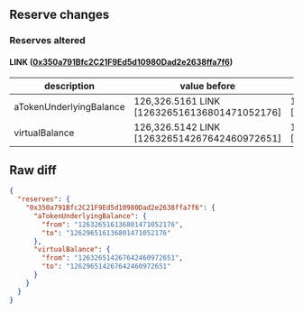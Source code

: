 ## Reserve changes

### Reserves altered

#### LINK ([0x350a791Bfc2C21F9Ed5d10980Dad2e2638ffa7f6](https://optimistic.etherscan.io/address/0x350a791Bfc2C21F9Ed5d10980Dad2e2638ffa7f6))

| description | value before | value after |
| --- | --- | --- |
| aTokenUnderlyingBalance | 126,326.5161 LINK [126326516136801471052176] | 126,296.5161 LINK [126296516136801471052176] |
| virtualBalance | 126,326.5142 LINK [126326514267642460972651] | 126,296.5142 LINK [126296514267642460972651] |


## Raw diff

```json
{
  "reserves": {
    "0x350a791Bfc2C21F9Ed5d10980Dad2e2638ffa7f6": {
      "aTokenUnderlyingBalance": {
        "from": "126326516136801471052176",
        "to": "126296516136801471052176"
      },
      "virtualBalance": {
        "from": "126326514267642460972651",
        "to": "126296514267642460972651"
      }
    }
  }
}
```